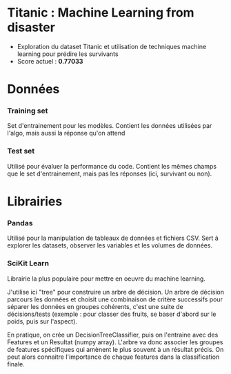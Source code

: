 # Titanic : Machine Learning from disaster

- Exploration du dataset Titanic et utilisation de techniques machine learning pour prédire les survivants
- Score actuel : **0.77033**

# Données

### Training set 
Set d'entrainement pour les modèles.
Contient les données utilisées par l'algo, mais aussi la réponse qu'on attend

### Test set
Utilisé pour évaluer la performance du code.
Contient les mêmes champs que le set d'entrainement, mais pas les réponses (ici, survivant ou non).

# Librairies

### Pandas
Utilisé pour la manipulation de tableaux de données et fichiers CSV.
Sert à explorer les datasets, observer les variables et les volumes de données.

### SciKit Learn
Librairie la plus populaire pour mettre en oeuvre du machine learning.

J'utilise ici "tree" pour construire un arbre de décision. Un arbre de décision parcours les données et choisit une combinaison de critère successifs pour séparer les données en groupes cohérents, c'est une suite de décisions/tests (exemple : pour classer des fruits, se baser d'abord sur le poids, puis sur l'aspect). 

En pratique, on crée un DecisionTreeClassifier, puis on l'entraine avec des Features et un Resultat (numpy array). L'arbre va donc associer les groupes de features spécifiques qui amènent le plus souvent à un résultat précis. On peut alors connaitre l'importance de chaque features dans la classification finale.

